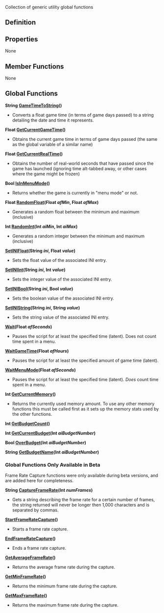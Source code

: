 Collection of generic utility global functions

## Definition

## Properties

None

## Member Functions

None

## Global Functions

**String [GameTimeToString](https://ck.uesp.net/wiki/GameTimeToString_-_Utility "GameTimeToString - Utility")()**

-   Converts a float game time (in terms of game days passed) to a string detailing the date and time it represents.

**Float [GetCurrentGameTime](https://ck.uesp.net/wiki/GetCurrentGameTime_-_Utility "GetCurrentGameTime - Utility")()**

-   Obtains the current game time in terms of game days passed (the same as the global variable of a similar name)

**Float [GetCurrentRealTime](https://ck.uesp.net/wiki/GetCurrentRealTime_-_Utility "GetCurrentRealTime - Utility")()**

-   Obtains the number of real-world seconds that have passed since the game has launched (ignoring time alt-tabbed away, or other cases where the game might be frozen)

**Bool [IsInMenuMode](https://ck.uesp.net/wiki/IsInMenuMode_-_Utility "IsInMenuMode - Utility")()**

-   Returns whether the game is currently in "menu mode" or not.

**Float [RandomFloat](https://ck.uesp.net/wiki/RandomFloat_-_Utility "RandomFloat - Utility")(Float _afMin_, Float _afMax_)**

-   Generates a random float between the minimum and maximum (inclusive)

**Int [RandomInt](https://ck.uesp.net/wiki/RandomInt_-_Utility "RandomInt - Utility")(Int _aiMin_, Int _aiMax_)**

-   Generates a random integer between the minimum and maximum (inclusive)

**[SetINIFloat](https://ck.uesp.net/wiki/SetINIFloat_-_Utility "SetINIFloat - Utility")(String _ini_, Float _value_)**

-   Sets the float value of the associated INI entry.

**[SetINIInt](https://ck.uesp.net/wiki/SetINIInt_-_Utility "SetINIInt - Utility")(String _ini_, Int _value_)**

-   Sets the integer value of the associated INI entry.

**[SetINIBool](https://ck.uesp.net/wiki/SetINIBool_-_Utility "SetINIBool - Utility")(String _ini_, Bool _value_)**

-   Sets the boolean value of the associated INI entry.

**[SetINIString](https://ck.uesp.net/wiki/SetINIString_-_Utility "SetINIString - Utility")(String _ini_, String _value_)**

-   Sets the string value of the associated INI entry.

**[Wait](https://ck.uesp.net/wiki/Wait_-_Utility "Wait - Utility")(Float _afSeconds_)**

-   Pauses the script for at least the specified time (latent). Does not count time spent in a menu.

**[WaitGameTime](https://ck.uesp.net/wiki/WaitGameTime_-_Utility "WaitGameTime - Utility")(Float _afHours_)**

-   Pauses the script for at least the specified amount of game time (latent).

**[WaitMenuMode](https://ck.uesp.net/wiki/WaitMenuMode_-_Utility "WaitMenuMode - Utility")(Float _afSeconds_)**

-   Pauses the script for at least the specified time (latent). _Does_ count time spent in a menu.

**Int [GetCurrentMemory](https://ck.uesp.net/w/index.php?title=GetCurrentMemory_-_Utility&action=edit&redlink=1 "GetCurrentMemory - Utility (page does not exist)")()**

-   Returns the currently used memory amount. To use any other memory functions this must be called first as it sets up the memory stats used by the other functions.

**Int [GetBudgetCount](https://ck.uesp.net/w/index.php?title=GetBudgetCount_-_Utility&action=edit&redlink=1 "GetBudgetCount - Utility (page does not exist)")()**

**Int [GetCurrentBudget](https://ck.uesp.net/w/index.php?title=GetCurrentBudget_-_Utility&action=edit&redlink=1 "GetCurrentBudget - Utility (page does not exist)")(Int _aiBudgetNumber_)**

**Bool [OverBudget](https://ck.uesp.net/w/index.php?title=OverBudget_-_Utility&action=edit&redlink=1 "OverBudget - Utility (page does not exist)")(Int _aiBudgetNumber_)**

**String [GetBudgetName](https://ck.uesp.net/w/index.php?title=GetBudgetName-_Utility&action=edit&redlink=1 "GetBudgetName- Utility (page does not exist)")(Int _aiBudgetNumber_)**

### Global Functions Only Available in Beta

Frame Rate Capture functions were only available during beta versions, and are added here for completeness.

**String [CaptureFrameRate](https://ck.uesp.net/w/index.php?title=CaptureFrameRate_-_Utility&action=edit&redlink=1 "CaptureFrameRate - Utility (page does not exist)")(Int _numFrames_)**

-   Gets a string describing the frame rate for a certain number of frames, the string returned will never be longer then 1,000 characters and is separated by commas.

**[StartFrameRateCapture](https://ck.uesp.net/w/index.php?title=StartFrameRateCapture_-_Utility&action=edit&redlink=1 "StartFrameRateCapture - Utility (page does not exist)")()**

-   Starts a frame rate capture.

**[EndFrameRateCapture](https://ck.uesp.net/w/index.php?title=EndFrameRateCapture_-_Utility&action=edit&redlink=1 "EndFrameRateCapture - Utility (page does not exist)")()**

-   Ends a frame rate capture.

**[GetAverageFrameRate](https://ck.uesp.net/w/index.php?title=GetAverageFrameRate_-_Utility&action=edit&redlink=1 "GetAverageFrameRate - Utility (page does not exist)")()**

-   Returns the average frame rate during the capture.

**[GetMinFrameRate](https://ck.uesp.net/w/index.php?title=GetMinFrameRate_-_Utility&action=edit&redlink=1 "GetMinFrameRate - Utility (page does not exist)")()**

-   Returns the minimum frame rate during the capture.

**[GetMaxFrameRate](https://ck.uesp.net/w/index.php?title=GetMaxFrameRate_-_Utility&action=edit&redlink=1 "GetMaxFrameRate - Utility (page does not exist)")()**

-   Returns the maximum frame rate during the capture.